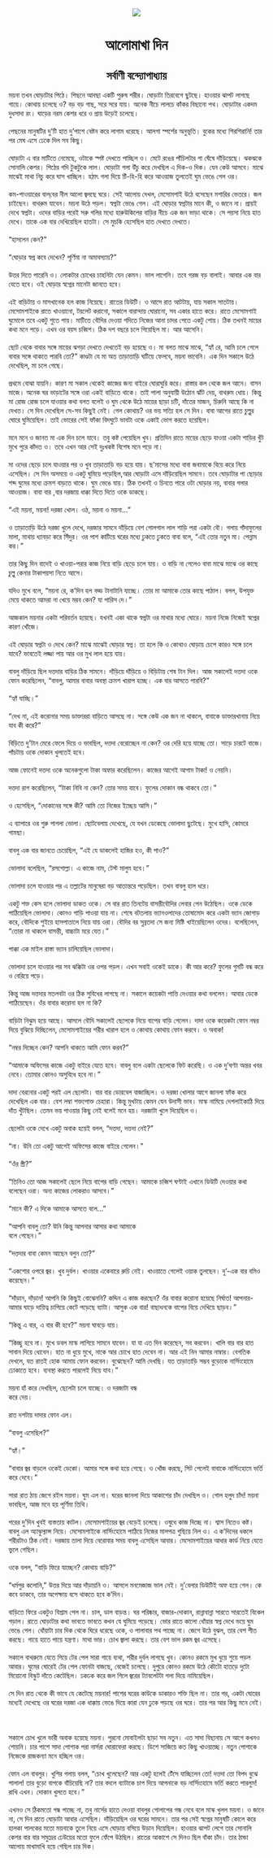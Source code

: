 <div align=center> <img src="../../metadata/images/rabibasariya/আলোমাখা-দিন.jpg" align="center" ></div>
<h1 align=center>আলোমাখা দিন</h1>
<h2 align=center>সর্বাণী বন্দ্যোপাধ্যায়</h2>
ময়না তখন ঘোড়াটার পিঠে। পিছনে আবছা একটি পুরুষ শরীর। ঘোড়াটা তিরবেগে ছুটছে। হাওয়ার ঝাপট লাগছে গায়ে। কোথায় চলেছে ও? বড় বড় গাছ, সরে সরে যায়। অনেক নীচে লালচে কাঁকর বিছানো পথ। ঘোড়াটার একদম দুধসাদা রং। ঘাড়ের নরম কেশর ধরে ও প্রায় উড়েই চলেছে।<br> <br>পেছনের মানুষটির দু’টি হাত দু’পাশে বেষ্টন করে লাগাম ধরেছে। আলগা স্পর্শের অনুভূতি। বুকের মধ্যে শিরশিরানি! তার পর মেঘ এসে ঢেকে দিল সব কিছু।<br> <br>ঘোড়াটা এ বার মাটিতে নেমেছে, ওটাকে স্পষ্ট দেখতে পাচ্ছিল ও। মেটে রঙের পাঁচিলটার গা ঘেঁষে দাঁড়িয়েছে। ঝকঝকে সোনালি কেশর। পিঠের গদি টুকটুকে লাল। ঘোড়াটা গলা উঁচু করে দেখছিল এ দিক-ও দিক। যেন কেউ আসবে। মাঝে মাঝেই মাথা নিচু করে ঘাস খাচ্ছিল। হঠাৎ গলা দিয়ে চিঁ-হি-হি করে আওয়াজ তুলতেই ঘুম ভেঙে গেল ওর।<br> <br>কম-পাওয়ারের বাল্‌বের নীল আলো জ্বলছে ঘরে। সেই আলোয় দেখল, মেসোমশাই উঠে বসেছেন মশারির ভেতরে। জল চাইছেন। বাথরুম যাবেন। ময়না উঠে পড়ল। স্বপ্নটা ভেঙে গেল। এই ঘোড়ার স্বপ্নটার মানে কী, ও জানে না। প্রায়ই দেখে স্বপ্নটা। ওদের বাড়ির পরেই সরু গলির মধ্যে হারুউকিলের বাড়ির নীচে এক জন ভাড়া থাকে। সে পয়সা নিয়ে হাত দেখে। তাকে এক বার দেখিয়েছিল হাতটা। সে মুচকি হেসেছিল হাত দেখতে দেখতে।<br> <br>“হাসলেন কেন?”<br> <br>“ঘোড়ার স্বপ্ন কবে দেখেন? পূর্ণিমা না অমাবস্যায়?”<br> <br>উত্তর দিতে পারেনি ও। লোকটার চোখের চাহনিটা যেন কেমন। ভাল লাগেনি। তবে গরজ বড় বালাই। আবার এক বার যেতে হবে। ওই ঘোড়ার স্বপ্নের মানেটা জানতে হবে।<br> <br>এই বাড়িটায় ও মাসখানেক হল কাজ নিয়েছে। রাতের ডিউটি। ও আসে রাত আটটায়, যায় সকাল সাতটায়। মেসোমশাইকে রাতে খাওয়ানো, টয়লেট করানো, সকালে বারান্দায় ঘোরানো, সব একার হাতে করে। রাতে মেসোমশাই ঘুমোলে তবে একটু শুতে পায়। মাটিতে বৌদির দেওয়া গদিতে নিজের আনা চাদর পেতে একটু শোয়। ঠিক তখনই মায়ের কথা মনে পড়ে। এখন ওর বয়স চব্বিশ। ঠিক দশ বছরে চলে গিয়েছিল মা। আর আসেনি।<br> <br>ছোট থেকে বাবার সঙ্গে মায়ের ঝগড়া দেখতে দেখতেই বড় হয়েছে ও। মা বলত মাঝে মাঝে, “হ্যাঁ রে, আমি চলে গেলে বাবার সঙ্গে থাকতে পারবি তো?” কাণ্ডটা যে মা অত তাড়াতাড়ি ঘটিয়ে ফেলবে, ময়না ভাবেনি। এক দিন সকালে উঠে দেখেছিল, মা চলে গেছে।<br> <br>প্রথমে বোঝা যায়নি। কারণ মা সকাল থেকেই কাজের জন্য বাইরে ঘোরাঘুরি করে। রাস্তার কল থেকে জল আনে। বাসন মাজে। অনেক ঘর ভাড়াটের সঙ্গে ওরা একই বাড়িতে থাকে। তাই পালা অনুযায়ী উঠোন ঝাঁট দেয়, বাথরুম ধোয়। কিন্তু মা রোজ রোজ চলে যাওয়ার কথা বলত বলেই ও ঘুম থেকে উঠে মায়ের ছাড়া চটি, দাঁতের মাজন, চিরুনি আছে কি না দেখত। সে দিন দেখেছিল সে-সব কিছুই নেই। গেল কোথায়? ওর ভয় সত্যি হল সে দিন। বাবা আগের রাতে চুল্লুর ঘোরে ঘুমিয়েছিল। তাই ভোরের সেই ফাঁকা বিদঘুটে ভাবটা ওকে একাই ভোগ করতে হয়েছিল।<br> <br>মনে মনে ও জানত মা এক দিন চলে যাবে। তবু কষ্ট পেয়েছিল খুব। প্রতিদিন রাতে মায়ের ছেড়ে যাওয়া একটা শাড়ির খুঁট মুখে পুরে কাঁদত ও। তবে এখন আর সেই দুঃখকষ্ট বিশেষ মনে পড়ে না।<br> <br>মা ওদের ছেড়ে চলে যাওয়ার পর ও খুব তাড়াতাড়ি বড় হয়ে যায়। ছ’মাসের মধ্যে বাবা জবামাকে বিয়ে করে নিয়ে এসেছিল। সে দিন অসময়ে ও একটু ঘুমিয়ে পড়েছিল,আর ঘোড়াটা এসে দাঁড়িয়েছিল সামনে। তবে ঘোড়াটার পা ছোড়ার শব্দ ঘুমের মধ্যে ক্রমশ বাড়তে থাকে। ঘুম ভেঙে যায়। ঠিক তখনই ও চিনতে পারে ওটা ঘোড়ার নয়, বাবার গলার আওয়াজ। বাবা বার ,বার দরজায় ধাক্কা দিতে দিতে ওকে ডাকছে।<br> <br>“এই ময়না, ময়না! দরজা খোল। ওঠ, ময়না ও ময়না...”<br> <br>ও তাড়াতাড়ি উঠে দরজা খুলে দেখে, দরজার সামনে দাঁড়িয়ে বেশ গোলগাল লাল শাড়ি পরা একটা বৌ। গলায় গাঁদাফুলের মালা, মাথায় ধ্যাবড়া করে সিঁদুর। ওর পাশ কাটিয়ে ঘরের মধ্যে ঢুকতে ঢুকতে বাবা বলে, “এই তোর নতুন মা। পেন্নাম কর।”<br> <br>তার কিছু দিন বাদেই ও খাওয়া-পরার কাজ নিয়ে বাড়ি ছেড়ে চলে যায়। ও বাড়ি না গেলেও বাবা মাঝে মাঝে ওর কাছে চুল্লু কেনার টাকাপয়সা নিতে আসে।<br> <br>যদিও মুখে বলে, “ময়না রে, ক’দিন হল বড্ড টানাটানি যাচ্ছে। তোর মা আমাকে তোর কাছে পাঠাল। বলল, উপযুক্ত মেয়ে থাকতে আমরা না খেয়ে মরব কেন? যা পারিস দে।”<br> <br>আজকাল ময়নার একটা পরিবর্তন হয়েছে। যখনই একা থাকে স্বপ্নটা ওর মাথার মধ্যে ঘোরে। ময়না নিজে নিজেই স্বপ্নের কারণ খোঁজে।<br> <br>এই ঘোড়ার স্বপ্নটা ও দেখে কেন? মাঝে মাঝেই ঘোড়ার স্বপ্ন। তা হলে কি ও কোথাও ঘোড়ায় চেপে কারও সঙ্গে চলে যাবে? ভাবতেই লজ্জা পায় আর ওর মুখ লাল হয়ে যায়।<br> <br>বাবলু দাঁড়িয়ে ছিল দত্তদার বাড়ির ঠিক সামনে। দাঁড়িয়ে দাঁড়িয়ে ও বিড়িটায় শেষ টান দিল। আজ সকালেই দত্তদা ওকে ফোন করেছিলেন, “বাবলু, আমার বাবার অবস্থা ক্রমশ খারাপ হচ্ছে। এক বার আসতে পারবি?”<br> <br>“হ্যাঁ যাচ্ছি।”<br> <br>“দেখ না, এই করোনার সময় ডাক্তাররা বাড়িতে আসছে না। সঙ্গে কেউ এক জন না থাকলে, বাবাকে ডাক্তারখানায় নিয়ে যাব কী করে?”<br> <br>বিড়িতে দু’টান মেরে ফেলে দিয়ে ও ভাবছিল, দত্তদা বেরোচ্ছেন না কেন? ওর দেরি হয়ে যাচ্ছে তো। সাড়ে চারটে বাজে। পাঁচটায় ওকে দোকান খুলতেই হবে।<br> <br>আজ ফোনেই দত্তদা ওকে অনেকগুলো টাকা অফার করেছিলেন। কাজের আগেই আগাম টাকা! ও নেয়নি।<br> <br>দত্তদা রাগ করেছিলেন, “টাকা নিবি না কেন? তোর সময় যাবে। ফুলের দোকান বন্ধ থাকবে তো।”<br> <br>ও হেসেছিল, “দোকানের সঙ্গে কী? আমি তো নিজের ইচ্ছেয় আসি।”<br> <br>এ ব্যাপারে ওর গুরু পাগলা ভোলা। ছোটবেলায় দেখেছে, যে যখন ডেকেছে ভোলাদা ছুটেছে। মুখে হাসি, কোমরে গামছা।<br> <br>বাবলু এক বার জানতে চেয়েছিল, “এই যে ডাকলেই হাজির হও, কী পাও?”<br> <br>ভোলাদা বলেছিল, “রসগোল্লা। এ কাজে নাম, টেস্ট মালুম হবে।”<br> <br>ভোলাদা চলে যাওয়ার পর এ তল্লাটের মানুষেরা বড় আতান্তরে পড়েছিল। তখন বাবলু হাল ধরে।<br> <br>একটু শক্ত কেস হলে ভোলাদা ডাকত ওকে। সে বার রাত তিনটেয় বাসন্তীবৌদির লেবার পেন উঠেছিল। ওকে ডেকে পাঠিয়েছিল ভোলাদা। কোনও গাড়ি পাওয়া যায় না। শেষে বটতলায় ভ্যানওলাদের তোষামোদ করে একটা ভ্যান জোগাড় করে, বৌদিকে শুইয়ে হাসপাতালে নিয়ে যায় ওরা। বৌদির বর সুব্রতদা সে জন্য মিষ্টি খাইয়েছিলেন ওদের। বলেছিলেন, “তোরা না থাকলে বাসন্তী, বাচ্চাটা মরে যেত।”<br> <br>পাক্কা এক মাইল রাস্তা ভ্যান চালিয়েছিল ভোলাদা।<br> <br>ভোলাদা চলে যাওয়ার পর সব ঝক্কিটা ওর ওপর পড়ল। এখন সবাই ওকেই ডাকে। কী আর করে? ফুলের গুমটি বন্ধ করে ও বেরিয়ে পড়ে।<br> <br>কিন্তু আজ দত্তদার মতলবটা ওর ঠিক সুবিধের লাগছে না। সকালে কয়েকটা পাত্তি দেওয়ার কথা বললেন। আবার ডেকে পাঠিয়েছেন। ওঁর বাবার করোনা হল না কি?<br> <br>বাড়িটা নিঝুম হয়ে আছে। আসলে বৌদি সকালেই ছেলেকে নিয়ে বাপের বাড়ি গেলেন। দাদা ওকে কয়েকটা ফোন নম্বর দিয়ে বুঝিয়ে দিচ্ছিলেন, মেসোমশাইয়ের শরীর খারাপ হলে ও কোথায় কোথায় ফোন করবে। ও অবাক!<br> <br>“নম্বর দিচ্ছেন কেন? আপনি থাকতে আমি ফোন করব?”<br> <br>“আমাকে অফিসের কাজে একটু বাইরে যেতে হবে। বাবলু বলে একটা ছেলেকে ফিট করেছি। ও এক দু’ঘণ্টা অন্তর খবর নেবে। তোমার কোনও অসুবিধে হবে না।”<br> <br>দাদা বেরনোর একটু পরই এল ছেলেটা। বার বার ডোরবেল বাজাচ্ছিল। ও দরজা খোলার আগে জানলা ফাঁক করে দেখেছিল এক বার। বেশ লম্বা শক্তপোক্ত চেহারা। কিন্তু মুখটায় কেমন যেন উদাসী ভাব। মাস্ক নামিয়ে দেশলাইকাঠি দিয়ে দাঁত খুঁটছিল। তেমন ভয় পাওয়ার কিছু নেই বলেই মনে হয়। দরজাটা খুলে দিয়েছিল ও।<br> <br>ছেলেটা ওকে দেখে একটু অবাক হয়েই বলল, “দত্তদা, দত্তদা নেই?”<br> <br>“না। উনি তো একটু আগেই অফিসের কাজে বাইরে গেলেন।”<br> <br>“ওঁর স্ত্রী?”<br> <br>“তিনিও তো আজ সকালেই ছেলে নিয়ে বাপের বাড়ি গেছেন। আমাকে চব্বিশ ঘণ্টাই এখানে ডিউটি দেওয়ার কথা বলেছেন ওরা। অন্য কাজের লোকরাও আসবে।”<br> <br>“মানে কী? এ দিকে আমাকে আসতে বলে...”<br> <br>“আপনি বাবলু তো? উনি কিন্তু আপনার আসার কথা আমাকে<br>
বলে গেছেন।”<br> <br>“দত্তদার বাবা কেমন আছেন বলুন তো?”<br> <br>“একশোর ওপরে জ্বর। খুব দুর্বল। খাওয়ার একেবারে রুচি নেই। খাওয়াতে গেলেই ওয়াক তুলছেন। দু’-এক বার বমিও করেছেন।”<br> <br>“দাঁড়ান, দাঁড়ান! আপনি কি কিছুই বোঝেননি? কদ্দিন এ কাজ করছেন? ওঁর বাবার করোনা হয়েছে নির্ঘাত! আপনার-আমার ঘাড়ে দায়িত্ব চাপিয়ে কেটে পড়েছে ব্যাটা। আসুক এক বার! বাছাধনকে বাপের বিয়ে দেখিয়ে ছাড়ব।”<br> <br>“কিন্তু এ বার, এ বার কী হবে?” ময়না ঘাবড়ে যায়।<br> <br>“কিচ্ছু হবে না। মুখে ডবল মাস্ক লাগিয়ে সামনে যাবেন। যা যা এত দিন করেছেন, সব করবেন। খালি বার বার হাত সাবান দিয়ে ধোবেন। হাত না ধুয়ে মুখে, নাকে আর চোখে হাত দেবেন না। আর এই নিন আমার নাম্বার। বেগতিক দেখলে, যত রাতই হোক আমায় ফোন করবেন। বুঝেছেন? আমি দেখছি। যত তাড়াতাড়ি সম্ভব বুড়োকে নার্সিংহোমে ঢোকাতে হবে। ব্যবস্থা করতে পারলেই নিয়ে যাব।”<br> <br>ময়না হাঁ করে দেখছিল, ছেলেটা চলে যাচ্ছে। ও দরজাটা বন্ধ<br>
করে দেয়।<br> <br>রাত দশটায় দাদার ফোন এল।<br> <br>“বাবলু এসেছিল?”<br> <br>“হ্যাঁ।”<br> <br>“বাবার জ্বর বাড়লে ওকেই ডেকো। আমার সঙ্গে কথা হয়ে গেছে। ও খোঁজ করছে, সিট পেলেই বাবাকে নার্সিংহোমে ভর্তি করে দেবে।”<br> <br>সারা রাত ঠায় জেগে রইল ময়না। ঘুম এল না। ঘরের জানলা দিয়ে আকাশের চাঁদ দেখছিল ও। গোল হলুদ চাঁদ! ময়না ভাবছিল, আজ মনে হয় পূর্ণিমা তিথি।<br> <br>পরের দু’দিন খুবই ব্যস্ততায় কাটল। মেসোমশাইয়ের জ্বর বেড়েই চলেছে। ওষুধে কাজ দিচ্ছে না। শ্বাস নিতেও কষ্ট। বাবলু এল অ্যাম্বুল্যান্স নিয়ে। মেসোমশাইকে নার্সিংহোমে পাঠিয়ে নিজের মালপত্র গুছিয়ে নিল ও। এ ক’দিনের ধকলে শরীরটাও ঠিক নেই। দরজায় তালা দিয়ে বেরোবার সময় বাবলু এসেছিল আবার। মেসোমশাইয়ের আধার কার্ড নিয়ে যেতে ভুলে গেছিল।<br> <br>ওকে বলল, “বাড়ি ফিরে যাচ্ছেন? কোথায় বাড়ি?”<br> <br>“ধর্মপুর কলোনি,” উত্তর দিয়ে আর দাঁড়ায়নি ও। আসলে মনমেজাজ ভাল নেই। দু’বেলার ডিউটিই অফ হয়ে গেল। কে কবে ডাকবে, তার অপেক্ষায় বসে থাকতে হবে ক’দিন।<br> <br>বাড়িতে ফিরে একটুও বিশ্রাম পেল না। চাল, ডাল বাড়ন্ত। ঘর পরিষ্কার, বাজার-দোকান, রান্নাবান্না সারতে সারতেই বিকেল গড়াল। রাতে ঘোড়াটার কথা ভাবতে ভাবতে কখন যে ঘুমিয়ে পড়েছে। ভোর রাতে কালো ধোঁয়ার স্বপ্ন দেখে ভয়ে ঘুম ভেঙে গেল। ধোঁয়াটা চার দিক থেকে ঘিরে ধরেছে ওকে, ও পালাবার পথ পাচ্ছে না। জেগে উঠে বুঝল, তার বেশ শীত করছে। গায়ে হাতে পায়ে যন্ত্রণা। মাথা ভার। চোখ জ্বালা করছে। তার বেশ ভাল রকম জ্বর এসেছে।<br> <br>সকালে বাথরুমে যেতে গিয়ে টের পেল সারা গায়ে ব্যথা, শরীর দুর্বল লাগছে খুব। কোনও রকমে মুখ ধুয়ে শুয়ে পড়ল আবার। ঘুমের ঘোরেই টের পেল ফোনটা বাজছে, বেজেই চলেছে। দুপুরে কোনও রকমে উঠে কৌটো হাতড়ে দুটো মিয়োনো বিস্কুট দাঁতে কেটেছিল। ঢকঢক করে জল গিলে জ্বরের ট্যাবলেটটা গলা দিয়ে নামিয়েছিল।<br> <br>সে দিন রাত থেকে কী ভাবে যে কেটেছে ময়নার! পাশের ঘরের কাউকে ডাকারও শক্তি ছিল না। তার পর, একটা ঘোরের মধ্যেই দেখেছে ওর ঘরের দরজা এক ধাক্কায় ভেঙে দিয়ে কারা যেন ঢুকে পড়ছে ওর ঘরে। তার পর আর কিছু মনে নেই।<br> <br><br> <br>সকালে চোখ খুলে ভারী অবাক হয়েছে ময়না। পুরনো মোবাইলটা ছাড়া সব নতুন। এত সাদা বিছানায় সে আগে কখনও শোয়নি। চার পাশে সাদা পোশাক পরা নার্সরা ঘোরাফেরা করছে। ডিশে সাজিয়ে কত কিছু খাওয়াচ্ছে। নতুন পোশাকে নিজেকে রাজকন্যা মনে হচ্ছিল ওর।<br> <br>ফোন এল বাবলুর। খুশির গলায় বলল, “চোখ খুলেছেন? আর একটু হলেই টেঁসে যাচ্ছিলেন তো! দত্তদা তো বিপদ বুঝে পালাল! তার বুড়ো বাপকে বাঁচিয়েছি না? তার বদলে ব্যাটাকে চাপ দিয়ে আপনাকে বড় নার্সিংহোমে ভর্তি করতে পারলুম! রাখি এখন। দোকান খুলতে হবে।”<br> <br>এখনও সে ঠিকমতো গন্ধ পাচ্ছে না, তবু নার্সের হাতে দেওয়া বাবলুর গোলাপের গন্ধ নেবে বলে মাস্ক খুলল ময়না। ও জানে না, সে দিন রাতে ঘোড়াটা আবার এসেছিল। দাঁড়িয়েছিল ওর ঘরের সামনে। তার পর সেই স্বপ্নের মানুষটি কোলে করে হালকা পালকের মতো ময়নাকে তুলে নিয়ে এসে ঘোড়ায় বসিয়ে উড়ান দিয়েছিল। হাওয়ার ঝাপট লেগে তার সোনালি কেশর বার বার সমুদ্রের ঢেউয়ের মতো ফুলে ফেঁপে উঠছিল। রাতের আকাশে সে দিনও ছিল বাঁকা চাঁদ। তার ঠান্ডা আলোয় মাখামাখি হয়ে গেছিল চার দিক।
